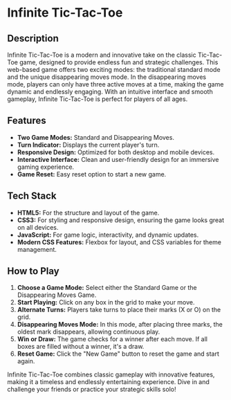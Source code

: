 # Infinite Tic-Tac-Toe

## Description

Infinite Tic-Tac-Toe is a modern and innovative take on the classic Tic-Tac-Toe game, designed to provide endless fun and strategic challenges. This web-based game offers two exciting modes: the traditional standard mode and the unique disappearing moves mode. In the disappearing moves mode, players can only have three active moves at a time, making the game dynamic and endlessly engaging. With an intuitive interface and smooth gameplay, Infinite Tic-Tac-Toe is perfect for players of all ages.

## Features

- **Two Game Modes:** Standard and Disappearing Moves.
- **Turn Indicator:** Displays the current player's turn.
- **Responsive Design:** Optimized for both desktop and mobile devices.
- **Interactive Interface:** Clean and user-friendly design for an immersive gaming experience.
- **Game Reset:** Easy reset option to start a new game.

## Tech Stack

- **HTML5:** For the structure and layout of the game.
- **CSS3:** For styling and responsive design, ensuring the game looks great on all devices.
- **JavaScript:** For game logic, interactivity, and dynamic updates.
- **Modern CSS Features:** Flexbox for layout, and CSS variables for theme management.

## How to Play

1. **Choose a Game Mode:** Select either the Standard Game or the Disappearing Moves Game.
2. **Start Playing:** Click on any box in the grid to make your move.
3. **Alternate Turns:** Players take turns to place their marks (X or O) on the grid.
4. **Disappearing Moves Mode:** In this mode, after placing three marks, the oldest mark disappears, allowing continuous play.
5. **Win or Draw:** The game checks for a winner after each move. If all boxes are filled without a winner, it's a draw.
6. **Reset Game:** Click the "New Game" button to reset the game and start again.

Infinite Tic-Tac-Toe combines classic gameplay with innovative features, making it a timeless and endlessly entertaining experience. Dive in and challenge your friends or practice your strategic skills solo!
